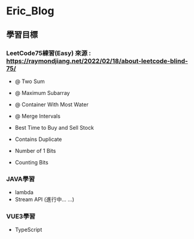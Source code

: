 # Eric_Blog

## 學習目標

### LeetCode75練習(Easy) 來源 : https://raymondjiang.net/2022/02/18/about-leetcode-blind-75/
* @ Two Sum
* @ Maximum Subarray
* @ Container With Most Water
* @ Merge Intervals


* Best Time to Buy and Sell Stock
* Contains Duplicate
* Number of 1 Bits
* Counting Bits

### JAVA學習
* lambda
* Stream API
(進行中... ...)

### VUE3學習
* TypeScript
